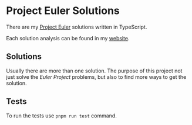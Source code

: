 # Project Euler Solutions

There are my [Project Euler][project-euler] solutions written in TypeScript.

Each solution analysis can be found in my [website][website].

## Solutions

Usually there are more than one solution. The purpose of this project not just solve the *Euler Project* problems, but also to find more ways to get the solution.

## Tests

To run the tests use `pnpm run test` command.

[project-euler]: https://projecteuler.net/
[website]: https://eric-rovell.vercel.app/en/blog
